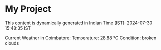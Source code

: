# My Project

This content is dynamically generated in Indian Time (IST): 2024-07-30 15:48:35 IST


Current Weather in Coimbatore:
Temperature: 28.88 °C
Condition: broken clouds
